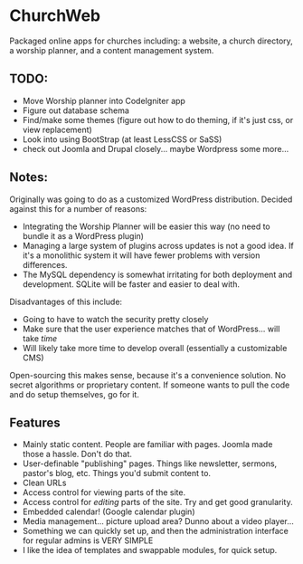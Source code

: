 ChurchWeb
====

Packaged online apps for churches including: a website, a church directory, a worship planner, and a content management system.

TODO:
----

* Move Worship planner into CodeIgniter app
* Figure out database schema
* Find/make some themes (figure out how to do theming, if it's just css, or view replacement)
* Look into using BootStrap (at least LessCSS or SaSS)
* check out Joomla and Drupal closely... maybe Wordpress some more...

Notes:
----

Originally was going to do as a customized WordPress distribution. Decided against this for a number of reasons:

* Integrating the Worship Planner will be easier this way (no need to bundle it as a WordPress plugin)
* Managing a large system of plugins across updates is not a good idea. If it's a monolithic system it will have fewer problems with version differences.
* The MySQL dependency is somewhat irritating for both deployment and development. SQLite will be faster and easier to deal with.

Disadvantages of this include:

* Going to have to watch the security pretty closely
* Make sure that the user experience matches that of WordPress... will take *time*
* Will likely take more time to develop overall (essentially a customizable CMS)

Open-sourcing this makes sense, because it's a convenience solution. No secret algorithms or proprietary content. If someone wants to pull the code and do setup themselves, go for it.

Features
----

* Mainly static content. People are familiar with pages. Joomla made those a hassle. Don't do that.
* User-definable "publishing" pages. Things like newsletter, sermons, pastor's blog, etc. Things you'd submit content to.
* Clean URLs
* Access control for viewing parts of the site.
* Access control for *editing* parts of the site. Try and get good granularity.
* Embedded calendar! (Google calendar plugin)
* Media management... picture upload area? Dunno about a video player...
* Something we can quickly set up, and then the administration interface for regular admins is VERY SIMPLE
* I like the idea of templates and swappable modules, for quick setup.